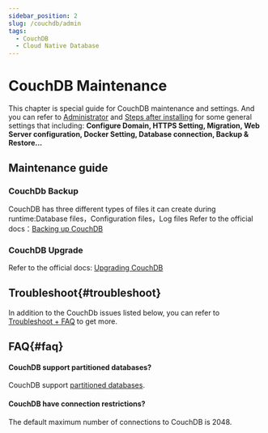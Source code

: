 ```yaml
---
sidebar_position: 2
slug: /couchdb/admin
tags:
  - CouchDB
  - Cloud Native Database
---
```


# CouchDB Maintenance

This chapter is special guide for CouchDB maintenance and settings. And you can refer to [Administrator](../administrator) and [Steps after installing](../install/setup) for some general settings that including: **Configure Domain, HTTPS Setting, Migration, Web Server configuration, Docker Setting, Database connection, Backup & Restore...**  

## Maintenance guide

### CouchDb Backup

CouchDB has three different types of files it can create during runtime:Database files，Configuration files，Log files 
Refer to the official docs：[Backing up CouchDB](https://docs.couchdb.org/en/latest/maintenance/backups.html)

### CouchDB Upgrade

Refer to the official docs: [Upgrading CouchDB](https://docs.couchdb.org/en/latest/install/upgrading.html)

## Troubleshoot{#troubleshoot}

In addition to the CouchDb issues listed below, you can refer to [Troubleshoot + FAQ](../troubleshoot) to get more.  

## FAQ{#faq}

#### CouchDB support partitioned databases?

CouchDB support [partitioned databases]().

#### CouchDB have connection restrictions?

The default maximum number of connections to CouchDB is 2048.